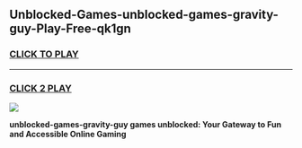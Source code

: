 
## Unblocked-Games-unblocked-games-gravity-guy-Play-Free-qk1gn
<h3>
<a href="https://premium76.site?title=unblocked-games-gravity-guy&ref=09A">CLICK TO PLAY</a></h3>
<hr>

<h3>
<a href="https://premium76.site?title=unblocked-games-gravity-guy&ref=09A">CLICK 2 PLAY</a>
  
</h3>

<a href="https://premium76.site?title=unblocked-games-gravity-guy&ref=09A"><img src="https://clearcache.store/games.png"></a>


**unblocked-games-gravity-guy games unblocked: Your Gateway to Fun and Accessible Online Gaming**
